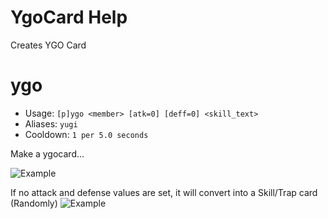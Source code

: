 # YgoCard Help

Creates YGO Card

# ygo
 - Usage: `[p]ygo <member> [atk=0] [deff=0] <skill_text> `
 - Aliases: `yugi`
 - Cooldown: `1 per 5.0 seconds`

Make a ygocard...



![Example](https://bae.lena.moe/L0DzoEnHxAFj.png)

If no attack and defense values are set, it will convert into a Skill/Trap card (Randomly)
![Example](https://bae.lena.moe/QzKelxZw2VNp.png)